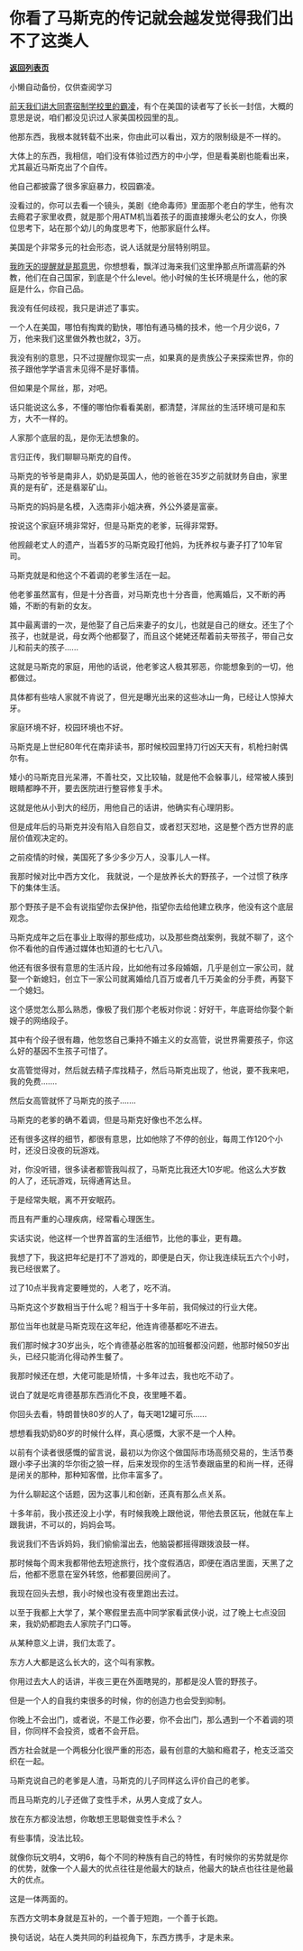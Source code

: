 # 你看了马斯克的传记就会越发觉得我们出不了这类人

[**返回列表页**](/gzh/记忆承载3)

小懒自动备份，仅供查阅学习

[前天我们讲大同寄宿制学校里的霸凌](http://mp.weixin.qq.com/s?__biz=MzU0MjYwNDU2Mw==&mid=2247512289&idx=1&sn=44c9863c1b482ee1e8d3ebc7782ac101&chksm=fb1adc9dcc6d558b3966cd3a33749fc45dbb0b4ab2f22d2aadc1e6a6cfccf7865d8587b423f9&scene=21#wechat_redirect)，有个在美国的读者写了长长一封信，大概的意思是说，咱们都没见识过人家美国校园里的乱。  

他那东西，我根本就转载不出来，你由此可以看出，双方的限制级是不一样的。  

大体上的东西，我相信，咱们没有体验过西方的中小学，但是看美剧也能看出来，尤其最近马斯克出了个自传。  

他自己都披露了很多家庭暴力，校园霸凌。  

没看过的，你可以去看一个镜头，美剧《绝命毒师》里面那个老白的学生，他有次去瘾君子家里收费，就是那个用ATM机当着孩子的面直接爆头老公的女人，你换位思考下，站在那个幼儿的角度思考下，他那家庭什么样。

美国是个非常多元的社会形态，说人话就是分层特别明显。  

[我昨天的提醒就是那意思](http://mp.weixin.qq.com/s?__biz=MzU0MjYwNDU2Mw==&mid=2247512289&idx=1&sn=44c9863c1b482ee1e8d3ebc7782ac101&chksm=fb1adc9dcc6d558b3966cd3a33749fc45dbb0b4ab2f22d2aadc1e6a6cfccf7865d8587b423f9&scene=21#wechat_redirect)，你想想看，飘洋过海来我们这里挣那点所谓高薪的外教，他们在自己国家，到底是个什么level。他小时候的生长环境是什么，他的家庭是什么，你自己品。

我没有任何歧视，我只是讲述了事实。

一个人在美国，哪怕有掏粪的勤快，哪怕有通马桶的技术，他一个月少说6，7万，他来我们这里做外教也就2，3万。  

我没有别的意思，只不过提醒你现实一点，如果真的是贵族公子来探索世界，你的孩子跟他学学语言未见得不是好事情。  

但如果是个屌丝，那，对吧。

话只能说这么多，不懂的哪怕你看看美剧，都清楚，洋屌丝的生活环境可是和东方，大不一样的。

人家那个底层的乱，是你无法想象的。

言归正传，我们聊聊马斯克的自传。  

马斯克的爷爷是南非人，奶奶是英国人，他的爸爸在35岁之前就财务自由，家里真的是有矿，还是翡翠矿山。  

马斯克的妈妈是名模，入选南非小姐决赛，外公外婆是富豪。

按说这个家庭环境非常好，但是马斯克的老爹，玩得非常野。  

他觊觎老丈人的遗产，当着5岁的马斯克殴打他妈，为抚养权与妻子打了10年官司。  

马斯克就是和他这个不着调的老爹生活在一起。

他老爹虽然富有，但是十分吝啬，对马斯克也十分吝啬，他离婚后，又不断的再婚，不断的有新的女友。

其中最离谱的一次，是他娶了自己后来妻子的女儿，也就是自己的继女。还生了个孩子，也就是说，母女两个他都娶了，而且这个姥姥还帮着前夫带孩子，带自己女儿和前夫的孩子......

这就是马斯克的家庭，用他的话说，他老爹这人极其邪恶，你能想象到的一切，他都做过。  

具体都有些啥人家就不肯说了，但光是曝光出来的这些冰山一角，已经让人惊掉大牙。  

家庭环境不好，校园环境也不好。

马斯克是上世纪80年代在南非读书，那时候校园里持刀行凶天天有，机枪扫射偶尔有。  

矮小的马斯克目光呆滞，不善社交，又比较轴，就是他不会躲事儿，经常被人揍到眼睛都睁不开，要去医院进行整容修复手术。

这就是他从小到大的经历，用他自己的话讲，他确实有心理阴影。  

但是成年后的马斯克并没有陷入自怨自艾，或者怼天怼地，这是整个西方世界的底层价值观决定的。  

之前疫情的时候，美国死了多少多少万人，没事儿人一样。  

我那时候对比中西方文化， 我就说，一个是放养长大的野孩子，一个过惯了秩序下的集体生活。

那个野孩子是不会有说指望你去保护他，指望你去给他建立秩序，他没有这个底层观念。  

马斯克成年之后在事业上取得的那些成功，以及那些商战案例，我就不聊了，这个你不看他的自传通过媒体也知道的七七八八。  

他还有很多很有意思的生活片段，比如他有过多段婚姻，几乎是创立一家公司，就娶一个新媳妇，创立下一家公司就离婚给几百万或者几千万美金的分手费，再娶下一个媳妇。  

这个感觉怎么那么熟悉，像极了我们那个老板对你说：好好干，年底哥给你娶个新嫂子的网络段子。

其中有个段子很有趣，他忽悠自己秉持不婚主义的女高管，说世界需要孩子，你这么好的基因不生孩子可惜了。

女高管觉得对，然后就去精子库找精子，然后马斯克出现了，他说，要不我来吧，我的免费.......

然后女高管就怀了马斯克的孩子.......

马斯克的老爹的确不着调，但是马斯克好像也不怎么样。

还有很多这样的细节，都很有意思，比如他除了不停的创业，每周工作120个小时，还没日没夜的玩游戏。

对，你没听错，很多读者都管我叫叔了，马斯克比我还大10岁呢。他这么大岁数的人了，还玩游戏，玩得通宵达旦。

于是经常失眠，离不开安眠药。  

而且有严重的心理疾病，经常看心理医生。  

实话实说，他这样一个世界首富的生活细节，比他的事业，更有趣。

我想了下，我这把年纪是打不了游戏的，即便是白天，你让我连续玩五六个小时，我已经很累了。  

过了10点半我肯定要睡觉的，人老了，吃不消。  

马斯克这个岁数相当于什么呢？相当于十多年前，我伺候过的行业大佬。  

那位当年也就是马斯克现在这年纪，他连肯德基都吃不进去。

我们那时候才30岁出头，吃个肯德基必胜客的加班餐都没问题，他那时候50岁出头，已经只能消化得动养生餐了。  

我那时候还在想，大佬可能是矫情，十多年过去，我也吃不动了。  

说白了就是吃肯德基那东西消化不良，夜里睡不着。  

你回头去看，特朗普快80岁的人了，每天喝12罐可乐......

想想看我奶奶80岁的时候什么样，真心感慨，大家不是一个人种。

以前有个读者很感慨的留言说，最初以为你这个做国际市场高频交易的，生活节奏跟小李子出演的华尔街之狼一样，后来发现你的生活节奏跟庙里的和尚一样，还得是闭关的那种，那种知客僧，比你丰富多了。

为什么聊起这个话题，因为这事儿和创新，还真有那么点关系。

十多年前，我小孩还没上小学，有时候我晚上跟他说，带他去景区玩，他就在车上跟我讲，不可以的，妈妈会骂。  

我说我们不告诉妈妈，我们偷偷溜出去，他脑袋都摇得跟拨浪鼓一样。  

那时候每个周末我都带他去短途旅行，找个度假酒店，即便在酒店里面，天黑了之后，他都不愿意在室外转悠，他都要回房间了。  

我现在回头去想，我小时候也没有夜里跑出去过。  

以至于我都上大学了，某个寒假里去高中同学家看武侠小说，过了晚上七点没回来，我奶奶都跑去人家院子门口等。  

从某种意义上讲，我们太乖了。  

东方人大都是这么长大的，这个叫有家教。  

你用过去大人的话讲，半夜三更在外面瞎晃的，那都是没人管的野孩子。  

但是一个人的自我约束很多的时候，你的创造力也会受到抑制。  

你晚上不会出门，或者说，不是工作必要，你不会出门，那么遇到一个不着调的项目，你同样不会投资，或者不会开启。

西方社会就是一个两极分化很严重的形态，最有创意的大脑和瘾君子，枪支泛滥交织在一起。  

马斯克说自己的老爹是人渣，马斯克的儿子同样这么评价自己的老爹。  

而且马斯克的儿子还做了变性手术，从男人变成了女人。  

放在东方都没法想，你敢想王思聪做变性手术么？  

有些事情，没法比较。  

就像你玩文明4，文明6，每个不同的种族有自己的特性，有时候你的劣势就是你的优势，就像一个人最大的优点往往是他最大的缺点，他最大的缺点也往往是他最大的优点。

这是一体两面的。

东西方文明本身就是互补的，一个善于短跑，一个善于长跑。  

换句话说，站在人类共同的利益视角下，东西方携手，才是未来。

